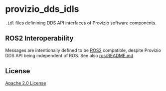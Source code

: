 # provizio_dds_idls

`.idl` files definining DDS API interfaces of Provizio software components.

## ROS2 Interoperability

Messages are intentionally defined to be [ROS2](https://www.ros.org/) compatible, despite Provizio DDS API being independent of ROS.
See also [ros/README.md](ros/README.md)

## License

[Apache 2.0 License](LICENSE)
